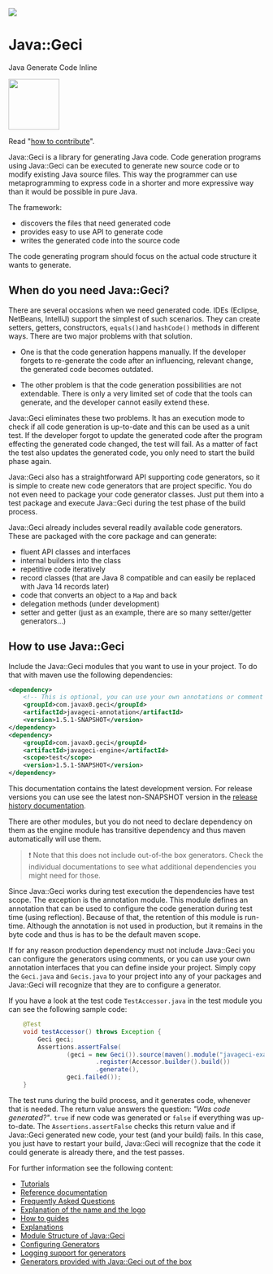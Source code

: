 <a href="https://travis-ci.com/verhas/javageci"><img src="https://api.travis-ci.org/verhas/javageci.svg?branch=master" border="0"/></a>

# Java::Geci

Java Generate Code Inline

<img src="images/logo.svg" width="100px"/>

Read "[how to contribute](CONTRIBUTE.md)".

Java::Geci is a library for generating Java code.
Code generation programs using Java::Geci can be executed to generate new source code or to modify existing Java source files.
This way the programmer can use metaprogramming to express code in a shorter and more expressive way than it would be possible in pure Java.

The framework:
 - discovers the files that need generated code
 - provides easy to use API to generate code
 - writes the generated code into the source code
 
The code generating program should focus on the actual code structure it wants to generate.

## When do you need Java::Geci?

There are several occasions when we need generated code.
IDEs (Eclipse, NetBeans, IntelliJ) support the simplest of such scenarios.
They can create setters, getters, constructors, `equals()`and `hashCode()` methods in different ways.
There are two major problems with that solution.

* One is that the code generation happens manually.
  If the developer forgets to re-generate the code after an influencing, relevant change, the generated code becomes outdated.

* The other problem is that the code generation possibilities are not extendable.
  There is only a very limited set of code that the tools can generate, and the developer cannot easily extend these. 

Java::Geci eliminates these two problems.
It has an execution mode to check if all code generation is up-to-date and this can be used as a unit test.
If the developer forgot to update the generated code after the program effecting the generated code changed, the test will fail.
As a matter of fact the test also updates the generated code, you only need to start the build phase again.

Java::Geci also has a straightforward API supporting code generators, so it is simple to create new code generators that are project specific.
You do not even need to package your code generator classes.
Just put them into a test package and execute Java::Geci during the test phase of the build process.

Java::Geci already includes several readily available code generators.
These are packaged with the core package and can generate:

* fluent API classes and interfaces
* internal builders into the class
* repetitive code iteratively
* record classes (that are Java 8 compatible and can easily be replaced with Java 14 records later)
* code that converts an object to a `Map` and back  
* delegation methods (under development)
* setter and getter (just as an example, there are so many setter/getter generators...)

## How to use Java::Geci

Include the Java::Geci modules that you want to use in your project.
To do that with maven use the following dependencies:

```xml
<dependency>
    <!-- This is optional, you can use your own annotations or comment config -->
    <groupId>com.javax0.geci</groupId>
    <artifactId>javageci-annotation</artifactId>
    <version>1.5.1-SNAPSHOT</version>
</dependency>
<dependency>
    <groupId>com.javax0.geci</groupId>
    <artifactId>javageci-engine</artifactId>
    <scope>test</scope>
    <version>1.5.1-SNAPSHOT</version>
</dependency>
```

This documentation contains the latest development version.
For release versions you can use see the latest non-SNAPSHOT version in the [release history documentation](RELEASE.md).

There are other modules, but you do not need to declare dependency on them as the engine module has transitive dependency and thus maven automatically will use them.

> ❗ Note that this does not include out-of-the box generators.
> Check the individual documentations to see what additional dependencies you might need for those.

Since Java::Geci works during test execution the dependencies have test scope.
The exception is the annotation module.
This module defines an annotation that can be used to configure the code generation during test time (using reflection).
Because of that, the retention of this module is run-time.
Although the annotation is not used in production, but it remains in the byte code and thus is has to be the default maven scope.

If for any reason production dependency must not include Java::Geci you can configure the generators using comments, or you can use your own annotation interfaces that you can define inside your project.
Simply copy the `Geci.java` and `Gecis.java` to your project into any of your packages and Java::Geci will recognize that they are to configure a generator.

If you have a look at the test code `TestAccessor.java` in the test module you can see the following sample code:

<!-- snip TestAccessor -->
```java
    @Test
    void testAccessor() throws Exception {
        Geci geci;
        Assertions.assertFalse(
                (geci = new Geci()).source(maven().module("javageci-examples").mainSource())
                        .register(Accessor.builder().build())
                        .generate(),
                geci.failed());
    }
```

The test runs during the build process, and it generates code, whenever that is needed.
The return value answers the question: _"Was code generated?"_.
`true` if new code was generated or `false` if everything was up-to-date.
The `Assertions.assertFalse` checks this return value and if Java::Geci generated new code, your test (and your build) fails.
In this case, you just have to restart your build, Java::Geci will recognize that the code it could generate is already there, and the test passes.

For further information see the following content:

* [Tutorials](TUTORIAL.md)
* [Reference documentation](REFERENCE.adoc)
* [Frequently Asked Questions](FAQ.md)
* [Explanation of the name and the logo](NAME.md)
* [How to guides](HOWTO.md)
* [Explanations](EXPLANATION.md)
* [Module Structure of Java::Geci](MODULES.md)
* [Configuring Generators](CONFIGURATION.md)
* [Logging support for generators](LOGGING.md)
* [Generators provided with Java::Geci out of the box](GENERATORS.md)
